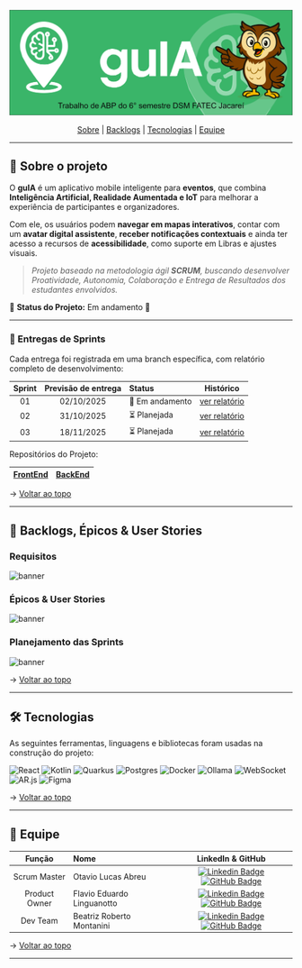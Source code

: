 <span id="topo">
<div align="center">
    
![banner](https://github.com/noctagroup/guIA/blob/main/imagens/banner.jpg)

</div>
    
<p align="center">
    <a href="#sobre">Sobre</a>  |  
    <a href="#backlogs">Backlogs</a>  |  
    <a href="#tecnologias">Tecnologias</a>  |  
    <a href="#equipe">Equipe</a>
</p>    

---

<span id="sobre">
    
## 📑 Sobre o projeto

O **guIA** é um aplicativo mobile inteligente para **eventos**, que combina **Inteligência Artificial, Realidade Aumentada e IoT** para melhorar a experiência de participantes e organizadores.  

Com ele, os usuários podem **navegar em mapas interativos**, contar com um **avatar digital assistente**, **receber notificações contextuais** e ainda ter acesso a recursos de **acessibilidade**, como suporte em Libras e ajustes visuais.  

> _Projeto baseado na metodologia ágil **SCRUM**, buscando desenvolver Proatividade, Autonomia, Colaboração e Entrega de Resultados dos estudantes envolvidos._  

📌 **Status do Projeto:** Em andamento 🚧  

---

### 🏁 Entregas de Sprints
Cada entrega foi registrada em uma branch específica, com relatório completo de desenvolvimento:  

| Sprint | Previsão de entrega | Status           | Histórico |
|:--:|:----------:|:-------------------|:-------------------------------------------------:|
| 01 | 02/10/2025 | 🚧 Em andamento    |  [ver relatório](#) |
| 02 | 31/10/2025 | ⏳ Planejada        |  [ver relatório](#) | 
| 03 | 18/11/2025 | ⏳ Planejada        |  [ver relatório](#) |

<p>Repositórios do Projeto:</p>

| [FrontEnd](#)  | [BackEnd](#)  |
|----------------|---------------|

→ [Voltar ao topo](#topo)  

---

<span id="backlogs">

## 🎯 Backlogs, Épicos & User Stories

###  Requisitos
![banner](img/requisitos.png)

###  Épicos & User Stories
![banner](img/userstories.png) 

###  Planejamento das Sprints
![banner](img/sprints.png)

→ [Voltar ao topo](#topo)

---

<span id="tecnologias">

## 🛠️ Tecnologias

As seguintes ferramentas, linguagens e bibliotecas foram usadas na construção do projeto:  

![React](https://img.shields.io/badge/react-%2320232a.svg?style=for-the-badge&logo=react&logoColor=%2361DAFB)
![Kotlin](https://img.shields.io/badge/Kotlin-%230095D5.svg?style=for-the-badge&logo=kotlin&logoColor=white)
![Quarkus](https://img.shields.io/badge/Quarkus-4695EB?style=for-the-badge&logo=quarkus&logoColor=white)
![Postgres](https://img.shields.io/badge/postgres-%23316192.svg?style=for-the-badge&logo=postgresql&logoColor=white)
![Docker](https://img.shields.io/badge/docker-%230db7ed.svg?style=for-the-badge&logo=docker&logoColor=white)
![Ollama](https://img.shields.io/badge/Ollama-%23000000.svg?style=for-the-badge&logoColor=white)
![WebSocket](https://img.shields.io/badge/WebSocket-000000?style=for-the-badge&logo=websocket&logoColor=white)
![AR.js](https://img.shields.io/badge/AR.js-%23FF9900.svg?style=for-the-badge&logoColor=white)
![Figma](https://img.shields.io/badge/figma-%23F24E1E.svg?style=for-the-badge&logo=figma&logoColor=white)

→ [Voltar ao topo](#topo)  

---

<span id="equipe">

 ## 👥 Equipe  
    
|    Função     | Nome                                  | LinkedIn & GitHub |
| :-----------: | :------------------------------------ | :-------------------------------------------------------------------------------------------------------------------------------------------------------------------------------------------------------------------------------------------------------------------------------------------------------------------------: |
|  Scrum Master   | Otavio Lucas Abreu | [![Linkedin Badge](https://img.shields.io/badge/Linkedin-blue?style=flat-square&logo=Linkedin&logoColor=white)](https://www.linkedin.com/in/o-abreu/) [![GitHub Badge](https://img.shields.io/badge/GitHub-111217?style=flat-square&logo=github&logoColor=white)](https://github.com/otavioabreu27) |
|  Product Owner  | Flavio Eduardo Linguanotto | [![Linkedin Badge](https://img.shields.io/badge/Linkedin-blue?style=flat-square&logo=Linkedin&logoColor=white)](https://www.linkedin.com/in/flavio-linguanotto-b587361a4/) [![GitHub Badge](https://img.shields.io/badge/GitHub-111217?style=flat-square&logo=github&logoColor=white)](https://github.com/linguanotto) |
| Dev Team | Beatriz Roberto Montanini | [![Linkedin Badge](https://img.shields.io/badge/Linkedin-blue?style=flat-square&logo=Linkedin&logoColor=white)](#) [![GitHub Badge](https://img.shields.io/badge/GitHub-111217?style=flat-square&logo=github&logoColor=white)](#) |

→ [Voltar ao topo](#topo)  

---
